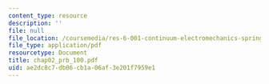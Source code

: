 ```yaml
---
content_type: resource
description: ''
file: null
file_location: /coursemedia/res-6-001-continuum-electromechanics-spring-2009/ae2dc8c7db06cb1a06af3e201f7959e1_chap02_prb_100.pdf
file_type: application/pdf
resourcetype: Document
title: chap02_prb_100.pdf
uid: ae2dc8c7-db06-cb1a-06af-3e201f7959e1
---
```

